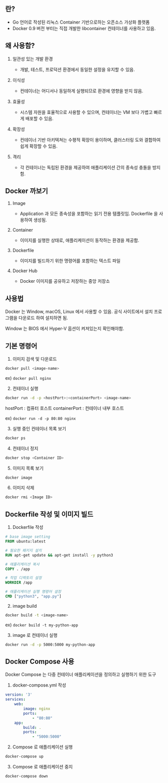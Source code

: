 
## 란?

* Go 언어로 작성된 리눅스 Container 기반으로하는 오픈소스 가상화 플랫폼
* Docker 0.9 버전 부터는 직접 개발한 libcontainer 컨테이너를 사용하고 있음.


## 왜 사용함?

1. 일관성 있는 개발 환경
	* 개발, 테스트, 프로덕션 환경에서 동일한 설정을 유지할 수 있음.

2. 이식성
	* 컨테이너는 어디서나 동일하게 실행되므로 환경에 영향을 받지 않음.

3. 효율성 
	* 시스템 자원을 효율적으로 사용할 수 있으며, 컨테이너는 VM 보다 가볍고 빠르게 배포할 수 있음.

4. 확장성
	* 컨테이너 기반 아키텍쳐는 수평적 확장이 용이하며, 클러스터링 도와 결합하여 쉽게 확장할 수 있음.

5. 격리
	* 각 컨테이너는 독립된 환경을 제공하여 애플리케이션 간의 종속성 충돌을 방지함.


## Docker 까보기

1. Image
	* Application 과 모든 종속성을 포함하는 읽기 전용 템플릿임. Dockerfile 을 사용하여 생성됨.

2. Container
	* 이미지를 실행한 상태로, 애플리케이션이 동작하는 환경을 제공함.

3. Dockerfile
	* 이미지를 빌드하기 위한 명령어를 포함하는 텍스트 파일

4. Docker Hub
	* Docker 이미지를 공유하고 저장하는 중앙 저장소



## 사용법

Docker 는 Window, macOS, Linux 에서 사용할 수 있음. 공식 사이트에서 설치 프로그램을 다운로드 하여 설치하면 됨.

Window 는 BIOS 에서 Hyper-V 옵션이 켜져있는지 확인해야함.



## 기본 명령어

1. 이미지 검색 및 다운로드

```bash
docker pull <image-name>
```

ex) `docker pull nginx`


2. 컨테이너 실행

```bash
docker run -d -p <hostPort>:<containerPort> <image-name>
```

hostPort : 컴퓨터 호스트
containerPort : 컨테이너 내부 호스트

ex) `docker run -d -p 80:80 nginx`

3. 실행 중인 컨테이너 목록 보기

```bash
docker ps
```

4. 컨테이너 정지

```bash
docker stop <Container ID>
```

5. 이미지 목록 보기

```bash
docker image
```

6. 이미지 삭제

```bash
docker rmi <Image ID>
```


## Dockerfile 작성 및 이미지 빌드

1. Dockerfile 작성

```Dockerfile
# base image setting
FROM ubuntu:latest

# 필요한 패키지 설치
RUN apt-get update && apt-get install -y python3

# 애플리케이션 복사
COPY . /app

# 작업 디렉토리 설정
WORKDIR /app

# 애플리케이션 실행 명령어 설정
CMD ["python3", "app.py"]
```

2. image build

```bash
docker build -t <image-name>
```

ex) `docker build -t my-python-app`

3. image 로 컨테이너 실행

```bash
docker run -d -p 5000:5000 my-python-app
```


## Docker Compose 사용

Docker Compose 는 다중 컨테이너 애플리케이션을 정의하고 실행하기 위한 도구

1. docker-compose.yml 작성

```yml
version: '3'
services:
	web:
		image: nginx
		ports:
			- "80:80"
	app:
		build: .
		ports:
			- "5000:5000"
```

2. Compose 로 애플리케이션 실행

```bash
docker-compose up
```

3. Compose 로 애플리케이션 중지

```bash
docker-compose down
```

